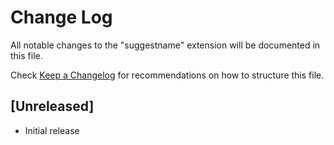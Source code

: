# Change Log

All notable changes to the "suggestname" extension will be documented in this file.

Check [Keep a Changelog](http://keepachangelog.com/) for recommendations on how to structure this file.

## [Unreleased]

- Initial release